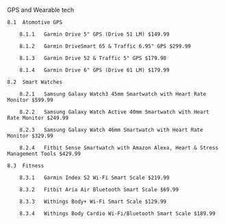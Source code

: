 GPS and Wearable tech
       
    8.1  Atomotive GPS

        8.1.1   Garmin Drive 5" GPS (Drive 51 LM) $149.99

        8.1.2   Garmin DriveSmart 65 & Traffic 6.95" GPS $299.99

        8.1.3   Garmin Drive 52 & Traffic 5" GPS $179.98

        8.1.4   Garmin Drive 6" GPS (Drive 61 LM) $179.99
    
    8.2  Smart Watches

        8.2.1   Samsung Galaxy Watch3 45mm Smartwatch with Heart Rate Monitor $599.99

        8.2.2   Samsung Galaxy Watch Active 40mm Smartwatch with Heart Rate Monitor $249.99

        8.2.3   Samsung Galaxy Watch 46mm Smartwatch with Heart Rate Monitor $329.99

        8.2.4   Fitbit Sense Smartwatch with Amazon Alexa, Heart & Stress Management Tools $429.99
    
    8.3  Fitness

        8.3.1   Garmin Index S2 Wi-Fi Smart Scale $219.99

        8.3.2   Fitbit Aria Air Bluetooth Smart Scale $69.99

        8.3.3   Withings Body+ Wi-Fi Smart Scale $129.99

        8.3.4   Withings Body Cardio Wi-Fi/Bluetooth Smart Scale $189.99